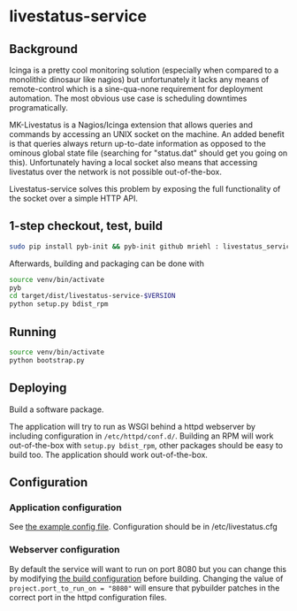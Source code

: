 livestatus-service
==================

## Background
Icinga is a pretty cool monitoring solution (especially when compared to a monolithic dinosaur like nagios)
but unfortunately it lacks any means of remote-control which is a sine-qua-none requirement for deployment automation.
The most obvious use case is scheduling downtimes programatically.

MK-Livestatus is a Nagios/Icinga extension that allows queries and commands by accessing an UNIX socket on the machine.
An added benefit is that queries always return up-to-date information as opposed to the ominous global state file 
(searching for "status.dat" should get you going on this). Unfortunately having a local socket also means that accessing
livestatus over the network is not possible out-of-the-box.

Livestatus-service solves this problem by exposing the full functionality of the socket over a simple HTTP API.


## 1-step checkout, test, build
```bash
sudo pip install pyb-init && pyb-init github mriehl : livestatus_service
```

Afterwards, building and packaging can be done with
```bash
source venv/bin/activate
pyb
cd target/dist/livestatus-service-$VERSION
python setup.py bdist_rpm
```

## Running
```bash
source venv/bin/activate
python bootstrap.py
```

## Deploying
Build a software package.

The application will try to run as WSGI behind a httpd webserver by including configuration in ```/etc/httpd/conf.d/```.
Building an RPM will work out-of-the-box with ```setup.py bdist_rpm```, other packages should be easy to build too.
The application should work out-of-the-box.

## Configuration
### Application configuration
See [the example config file](https://github.com/mriehl/livestatus_service/blob/master/livestatus.cfg).
Configuration should be in /etc/livestatus.cfg
### Webserver configuration
By default the service will want to run on port 8080 but you can change this by modifying [the build configuration](https://github.com/mriehl/livestatus_service/blob/master/build.py)
before building.
Changing the value of ```project.port_to_run_on = "8080"``` will ensure that pybuilder patches in the correct port in the httpd configuration files. 


